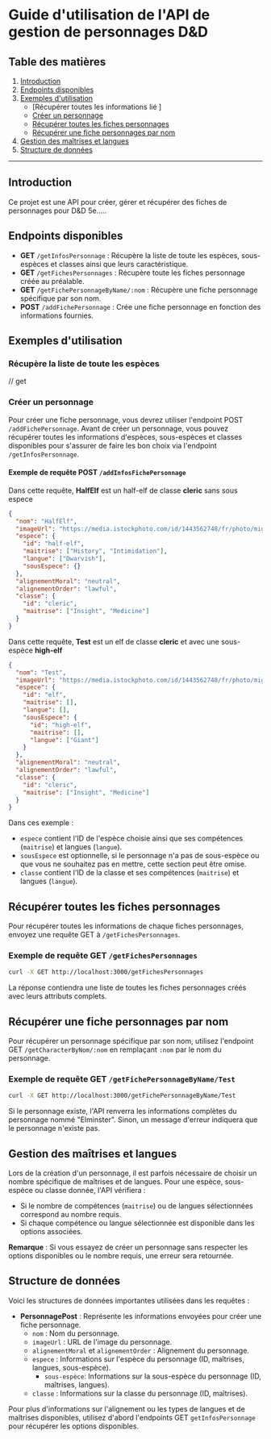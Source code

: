 # Guide d'utilisation de l'API de gestion de personnages D&D

## Table des matières

1. [Introduction](#introduction)
2. [Endpoints disponibles](#endpoints-disponibles)
3. [Exemples d'utilisation](#exemples-dutilisation)
   - [Récupérer toutes les informations lié ]
   - [Créer un personnage](#créer-un-personnage)
   - [Récupérer toutes les fiches personnages](#récupérer-toutes-les-fiches-personnages)
   - [Récupérer une fiche personnages par nom](#récupérer-une-fiche-personnages-par-nom)
4. [Gestion des maîtrises et langues](#gestion-des-maîtrises-et-langues)
5. [Structure de données](#structure-de-données)

---

## Introduction

Ce projet est une API pour créer, gérer et récupérer des fiches de personnages pour D&D 5e.....

## Endpoints disponibles

- **GET** `/getInfosPersonnage` : Récupère la liste de toute les espèces, sous-espèces et classes ainsi que leurs caractéristique.
- **GET** `/getFichesPersonnages` : Récupère toute les fiches personnage créée au préalable.
- **GET** `/getFichePersonnageByName/:nom` : Récupère une fiche personnage spécifique par son nom.
- **POST** `/addFichePersonnage` : Crée une fiche personnage en fonction des informations fournies.

## Exemples d'utilisation

### Récupère la liste de toute les espèces

// get

### Créer un personnage

Pour créer une fiche personnage, vous devrez utiliser l'endpoint POST `/addFichePersonnage`. Avant de créer un personnage, vous pouvez récupérer toutes les informations d'espèces, sous-espèces et classes disponibles pour s'assurer de faire les bon choix via l'endpoint `/getInfosPersonnage`.

#### Exemple de requête POST `/addInfosFichePersonnage`

Dans cette requête, **HalfElf** est un half-elf de classe **cleric** sans sous espece

```json
{
  "nom": "HalfElf",
  "imageUrl": "https://media.istockphoto.com/id/1443562748/fr/photo/mignon-chat-gingembre.jpg?s=612x612&w=0&k=20&c=ygNVVnqLk9V8BWu4VQ0D21u7-daIyHUoyKlCcx3K1E8=",
  "espece": {
    "id": "half-elf",
    "maitrise": ["History", "Intimidation"],
    "langue": ["Dwarvish"],
    "sousEspece": {}
  },
  "alignementMoral": "neutral",
  "alignementOrder": "lawful",
  "classe": {
    "id": "cleric",
    "maitrise": ["Insight", "Medicine"]
  }
}
```

Dans cette requête, **Test** est un elf de classe **cleric** et avec une sous-espèce **high-elf**

```json
{
  "nom": "Test",
  "imageUrl": "https://media.istockphoto.com/id/1443562748/fr/photo/mignon-chat-gingembre.jpg?s=612x612&w=0&k=20&c=ygNVVnqLk9V8BWu4VQ0D21u7-daIyHUoyKlCcx3K1E8=",
  "espece": {
    "id": "elf",
    "maitrise": [],
    "langue": [],
    "sousEspece": {
      "id": "high-elf",
      "maitrise": [],
      "langue": ["Giant"]
    }
  },
  "alignementMoral": "neutral",
  "alignementOrder": "lawful",
  "classe": {
    "id": "cleric",
    "maitrise": ["Insight", "Medicine"]
  }
}
```

Dans ces exemple :

- `espece` contient l'ID de l'espèce choisie ainsi que ses compétences (`maitrise`) et langues (`langue`).
- `sousEspece` est optionnelle, si le personnage n'a pas de sous-espèce ou que vous ne souhaitez pas en mettre, cette section peut être omise.
- `classe` contient l'ID de la classe et ses compétences (`maitrise`) et langues (`langue`).

## Récupérer toutes les fiches personnages

Pour récupérer toutes les informations de chaque fiches personnages, envoyez une requête GET à `/getFichesPersonnages`.

### Exemple de requête GET `/getFichesPersonnages`

```bash
curl -X GET http://localhost:3000/getFichesPersonnages
```

La réponse contiendra une liste de toutes les fiches personnages créés avec leurs attributs complets.

## Récupérer une fiche personnages par nom

Pour récupérer un personnage spécifique par son nom, utilisez l'endpoint GET `/getCharacterByNom/:nom` en remplaçant `:nom` par le nom du personnage.

### Exemple de requête GET `/getFichePersonnageByName/Test`

```bash
curl -X GET http://localhost:3000/getFichePersonnageByName/Test
```

Si le personnage existe, l'API renverra les informations complètes du personnage nommé "Elminster". Sinon, un message d'erreur indiquera que le personnage n'existe pas.

## Gestion des maîtrises et langues

Lors de la création d'un personnage, il est parfois nécessaire de choisir un nombre spécifique de maîtrises et de langues. Pour une espèce, sous-espèce ou classe donnée, l'API vérifiera :

- Si le nombre de compétences (`maitrise`) ou de langues sélectionnées correspond au nombre requis.
- Si chaque compétence ou langue sélectionnée est disponible dans les options associées.

**Remarque** : Si vous essayez de créer un personnage sans respecter les options disponibles ou le nombre requis, une erreur sera retournée.

## Structure de données

Voici les structures de données importantes utilisées dans les requêtes :

- **PersonnagePost** : Représente les informations envoyées pour créer une fiche personnage.
  - `nom` : Nom du personnage.
  - `imageUrl` : URL de l'image du personnage.
  - `alignementMoral` et `alignementOrder` : Alignement du personnage.
  - `espece` : Informations sur l'espèce du personnage (ID, maîtrises, langues, sous-espèce).
    - `sous-espèce`: Informations sur la sous-espèce du personnage (ID, maîtrises, langues).
  - `classe` : Informations sur la classe du personnage (ID, maîtrises).

Pour plus d'informations sur l'alignement ou les types de langues et de maîtrises disponibles, utilisez d'abord l'endpoints GET `getInfosPersonnage` pour récupérer les options disponibles.
